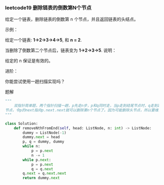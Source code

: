 ### leetcode19 删除链表的倒数第N个节点

给定一个链表，删除链表的倒数第 n 个节点，并且返回链表的头结点。

示例：

给定一个链表: **1->2->3->4->5**, 和 **n = 2**.

当删除了倒数第二个节点后，链表变为 **1->2->3->5**.
说明：

给定的 n 保证是有效的。

进阶：

你能尝试使用一趟扫描实现吗？

题解

~~~python
"""
	双指针简单题，两个指针扫描一趟，p先走n步，p和q同时走，当p走到结尾节点时，q走到距离p n个节点，也就是倒数第n+1个
节点，令p的next指向p.next.next就可以删除第n个节点了。因为可能删除头节点，所以要维护一个虚拟头节点。
"""

class Solution:
    def removeNthFromEnd(self, head: ListNode, n: int) -> ListNode:
        dummy = ListNode(-1)
        dummy.next = head
        p, q = dummy, dummy
        while n:
            p = p.next
            n -= 1
        while p.next:
            p = p.next
            q = q.next
        q.next = q.next.next
        return dummy.next
~~~

